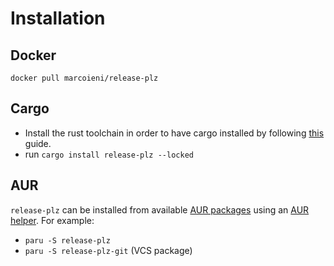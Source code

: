 # Installation

## Docker

`docker pull marcoieni/release-plz`

## Cargo

* Install the rust toolchain in order to have cargo installed by following
  [this](https://www.rust-lang.org/tools/install) guide.
* run `cargo install release-plz --locked`

## AUR

`release-plz` can be installed from available
[AUR packages](https://aur.archlinux.org/packages?O=0&SeB=b&K=release-plz&outdated=&SB=n&SO=a&PP=50&submit=Go)
using an [AUR helper](https://wiki.archlinux.org/index.php/AUR_helpers). For example:

* `paru -S release-plz`
* `paru -S release-plz-git` (VCS package)
